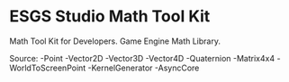 # ESGS Studio Math Tool Kit
Math Tool Kit for Developers. Game Engine Math Library.

Source:
-Point
-Vector2D
-Vector3D
-Vector4D
-Quaternion
-Matrix4x4
-WorldToScreenPoint
-KernelGenerator
-AsyncCore
